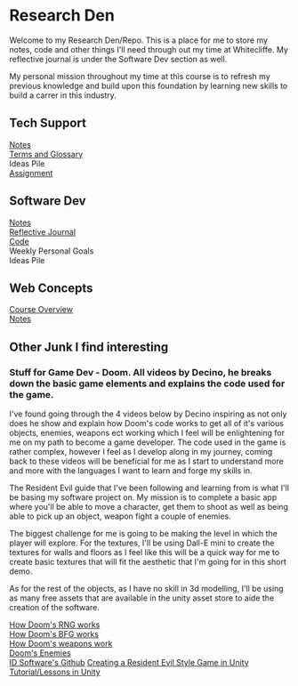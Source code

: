 # Research Den
Welcome to my Research Den/Repo. This is a place for me to store my notes, code and other things I'll need through out my time at Whitecliffe. My reflective journal is under the Software Dev section as well.

My personal mission throughout my time at this course is to refresh my previous knowledge and build upon this foundation by learning new skills to build a carrer in this industry.

## Tech Support
[Notes](./TechSupport/notes/main.md) </br>
[Terms and Glossary](./TechSupport/glossary.md) </br>
Ideas Pile </br>
[Assignment](./TechSupport/practicalassessment/passessmentmain.md)

## Software Dev
[Notes](./SoftwareDev/notes/main.md) </br>
[Reflective Journal](./SoftwareDev/reflectivejournal.md) </br>
[Code](./SoftwareDev/code/main.md) </br>
Weekly Personal Goals </br>
Ideas Pile </br>

## Web Concepts
[Course Overview](https://github.com/20220819/ResearchRepo/blob/main/webconcepts/introduction.md) </br>
[Notes](https://github.com/20220819/ResearchRepo/blob/main/webconcepts/notes/notesmain.md) </br>

## Other Junk I find interesting
### Stuff for Game Dev - Doom. All videos by Decino, he breaks down the basic game elements and explains the code used for the game.

I've found going through the 4 videos below by Decino inspiring as not only does he show and explain how Doom's code works to get all of it's various objects, enemies, weapons ect working which I feel will be enlightening for me on my path to become a game developer. The code used in the game is rather complex, however I feel as I develop along in my journey, coming back to these videos will be beneficial for me as I start to understand more and more with the languages I want to learn and forge my skills in.

The Resident Evil guide that I've been following and learning from is what I'll be basing my software project on. My mission is to complete a basic app where you'll be able to move a character, get them to shoot as well as being able to pick up an object, weapon fight a couple of enemies.

The biggest challenge for me is going to be making the level in which the player will explore. For the textures, I'll be using Dall-E mini to create the textures for walls and floors as I feel like this will be a quick way for me to create basic textures that will fit the aesthetic that I'm going for in this short demo.

As for the rest of the objects, as I have no skill in 3d modelling, I'll be using as many free assets that are available in the unity asset store to aide the creation of the software.


[How Doom's RNG works](https://www.youtube.com/watch?v=pq3x1Jy8pYM) </br>
[How Doom's BFG works](https://www.youtube.com/watch?v=MsCqLQJ1EOc) </br>
[How Doom's weapons work](https://www.youtube.com/watch?v=GLeMj-OYV1c) </br>
[Doom's Enemies](https://www.youtube.com/watch?v=1fcqYr1NevE) </br>
[ID Software's Github](https://github.com/id-Software)
[Creating a Resident Evil Style Game in Unity](https://www.youtube.com/watch?v=2oLyySEbUMo&list=PLZ1b66Z1KFKgClHCa0cfJ5qc6PMrpU9PR) </br>
[Tutorial/Lessons in Unity](https://www.youtube.com/watch?v=6WfYrxAeChw&list=PLZ1b66Z1KFKgClHCa0cfJ5qc6PMrpU9PR&index=5)
